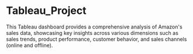 # Tableau_Project
This Tableau dashboard provides a comprehensive analysis of Amazon's sales data, showcasing key insights across various dimensions such as sales trends, product performance, customer behavior, and sales channels (online and offline).
